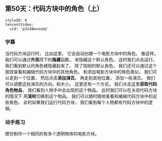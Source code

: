 ## 第50天：代码方块中的角色（上）



```@TencentVideo
styleID: 0
tencentVideo:
  vid: 'p3148wvoubq'

```




### 字幕

当代码方块运行时，
比如这里，
它会自动创建一个电影方块中的角色。
像这样。
我们可以通过**外观**项下的**隐藏**函数，
来隐藏这个默认角色。
这时我们点击运行。
我们看到默认的角色被隐藏起来了。
除了刚刚的默认角色，
我们还可以通过这个按钮查看和编辑代码方块中的其他角色。
和添加电影方块中的角色类似，
我们可以走到一个位置，
然后点击**添加演员**。
再走到其他位置，
添加一些演员。
我们可以调整这些演员的方向，和大小。
这里还有一个方式，
我们点击这里**获取代码角色物品**，
我们看到人物手中会出现的这个物品。
此时我们可以在关闭代码方块的情况下
用**滚轮**切换到这个物品。
我们可以随时随地查看和编辑代码方块中的这些角色。
此时如果我们运行代码方块，
我们看到每个人物都有代码方块中的逻辑。

### 动手练习
模仿制作一个相同的有多个透明物体的电影方块。

